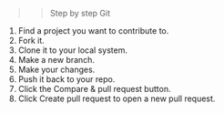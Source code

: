 >> Step by step
> Git
1. Find a project you want to contribute to.
2. Fork it.
3. Clone it to your local system.
4. Make a new branch.
5. Make your changes.
6. Push it back to your repo.
7. Click the Compare & pull request button.
8. Click Create pull request to open a new pull request.